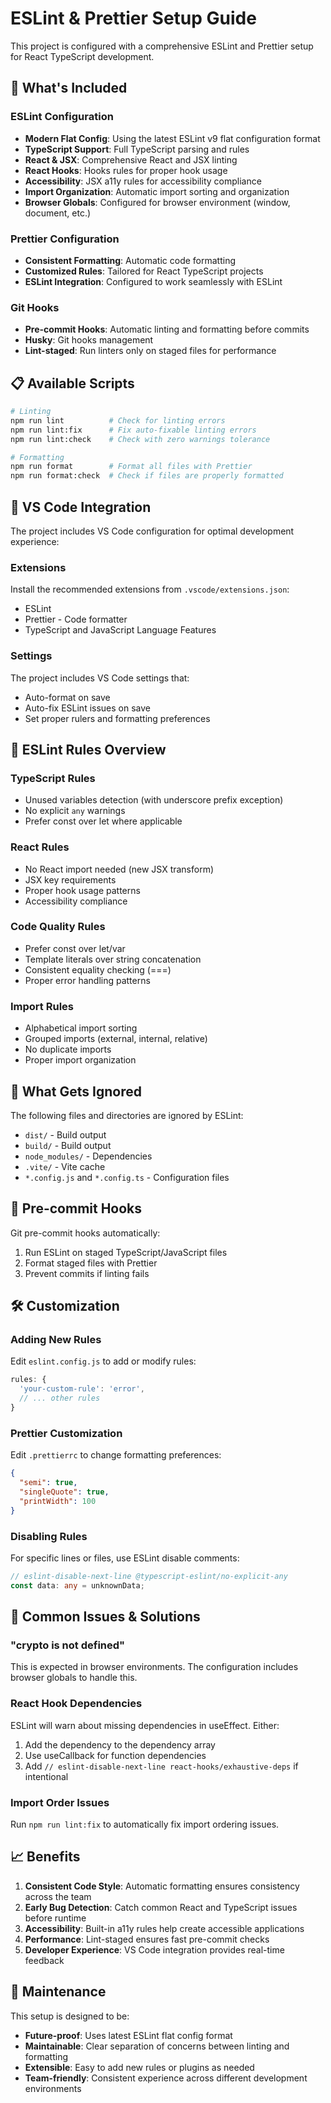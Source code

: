 # ESLint & Prettier Setup Guide

This project is configured with a comprehensive ESLint and Prettier setup for React TypeScript development.

## 🚀 What's Included

### ESLint Configuration

- **Modern Flat Config**: Using the latest ESLint v9 flat configuration format
- **TypeScript Support**: Full TypeScript parsing and rules
- **React & JSX**: Comprehensive React and JSX linting
- **React Hooks**: Hooks rules for proper hook usage
- **Accessibility**: JSX a11y rules for accessibility compliance
- **Import Organization**: Automatic import sorting and organization
- **Browser Globals**: Configured for browser environment (window, document, etc.)

### Prettier Configuration

- **Consistent Formatting**: Automatic code formatting
- **Customized Rules**: Tailored for React TypeScript projects
- **ESLint Integration**: Configured to work seamlessly with ESLint

### Git Hooks

- **Pre-commit Hooks**: Automatic linting and formatting before commits
- **Husky**: Git hooks management
- **Lint-staged**: Run linters only on staged files for performance

## 📋 Available Scripts

```bash
# Linting
npm run lint          # Check for linting errors
npm run lint:fix      # Fix auto-fixable linting errors
npm run lint:check    # Check with zero warnings tolerance

# Formatting
npm run format        # Format all files with Prettier
npm run format:check  # Check if files are properly formatted
```

## 🔧 VS Code Integration

The project includes VS Code configuration for optimal development experience:

### Extensions

Install the recommended extensions from `.vscode/extensions.json`:

- ESLint
- Prettier - Code formatter
- TypeScript and JavaScript Language Features

### Settings

The project includes VS Code settings that:

- Auto-format on save
- Auto-fix ESLint issues on save
- Set proper rulers and formatting preferences

## 🎯 ESLint Rules Overview

### TypeScript Rules

- Unused variables detection (with underscore prefix exception)
- No explicit `any` warnings
- Prefer const over let where applicable

### React Rules

- No React import needed (new JSX transform)
- JSX key requirements
- Proper hook usage patterns
- Accessibility compliance

### Code Quality Rules

- Prefer const over let/var
- Template literals over string concatenation
- Consistent equality checking (===)
- Proper error handling patterns

### Import Rules

- Alphabetical import sorting
- Grouped imports (external, internal, relative)
- No duplicate imports
- Proper import organization

## 🚫 What Gets Ignored

The following files and directories are ignored by ESLint:

- `dist/` - Build output
- `build/` - Build output
- `node_modules/` - Dependencies
- `.vite/` - Vite cache
- `*.config.js` and `*.config.ts` - Configuration files

## 🔄 Pre-commit Hooks

Git pre-commit hooks automatically:

1. Run ESLint on staged TypeScript/JavaScript files
2. Format staged files with Prettier
3. Prevent commits if linting fails

## 🛠️ Customization

### Adding New Rules

Edit `eslint.config.js` to add or modify rules:

```javascript
rules: {
  'your-custom-rule': 'error',
  // ... other rules
}
```

### Prettier Customization

Edit `.prettierrc` to change formatting preferences:

```json
{
  "semi": true,
  "singleQuote": true,
  "printWidth": 100
}
```

### Disabling Rules

For specific lines or files, use ESLint disable comments:

```typescript
// eslint-disable-next-line @typescript-eslint/no-explicit-any
const data: any = unknownData;
```

## 🚨 Common Issues & Solutions

### "crypto is not defined"

This is expected in browser environments. The configuration includes browser globals to handle this.

### React Hook Dependencies

ESLint will warn about missing dependencies in useEffect. Either:

1. Add the dependency to the dependency array
2. Use useCallback for function dependencies
3. Add `// eslint-disable-next-line react-hooks/exhaustive-deps` if intentional

### Import Order Issues

Run `npm run lint:fix` to automatically fix import ordering issues.

## 📈 Benefits

1. **Consistent Code Style**: Automatic formatting ensures consistency across the team
2. **Early Bug Detection**: Catch common React and TypeScript issues before runtime
3. **Accessibility**: Built-in a11y rules help create accessible applications
4. **Performance**: Lint-staged ensures fast pre-commit checks
5. **Developer Experience**: VS Code integration provides real-time feedback

## 🔄 Maintenance

This setup is designed to be:

- **Future-proof**: Uses latest ESLint flat config format
- **Maintainable**: Clear separation of concerns between linting and formatting
- **Extensible**: Easy to add new rules or plugins as needed
- **Team-friendly**: Consistent experience across different development environments
